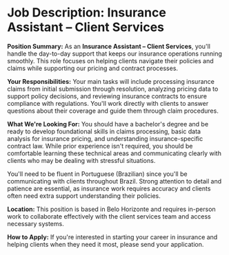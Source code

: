# Job Description: Insurance Assistant – Client Services

**Position Summary:**
As an **Insurance Assistant – Client Services**, you'll handle the day-to-day support that keeps our insurance operations running smoothly. This role focuses on helping clients navigate their policies and claims while supporting our pricing and contract processes.

**Your Responsibilities:**
Your main tasks will include processing insurance claims from initial submission through resolution, analyzing pricing data to support policy decisions, and reviewing insurance contracts to ensure compliance with regulations. You'll work directly with clients to answer questions about their coverage and guide them through claim procedures.

**What We're Looking For:**
You should have a bachelor's degree and be ready to develop foundational skills in claims processing, basic data analysis for insurance pricing, and understanding insurance-specific contract law. While prior experience isn't required, you should be comfortable learning these technical areas and communicating clearly with clients who may be dealing with stressful situations.

You'll need to be fluent in Portuguese (Brazilian) since you'll be communicating with clients throughout Brazil. Strong attention to detail and patience are essential, as insurance work requires accuracy and clients often need extra support understanding their policies.

**Location:**
This position is based in Belo Horizonte and requires in-person work to collaborate effectively with the client services team and access necessary systems.

**How to Apply:**
If you're interested in starting your career in insurance and helping clients when they need it most, please send your application.